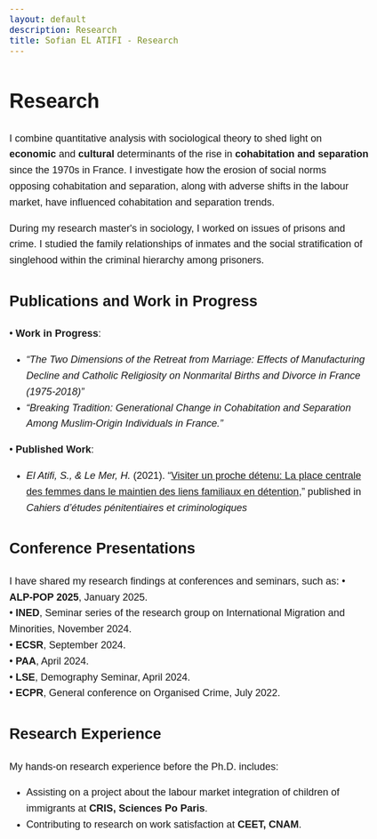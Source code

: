 ```yaml
---
layout: default
description: Research
title: Sofian EL ATIFI - Research
---
```


<style>
  body {
    line-height: 1.6;
    font-size: 18px; /* Or use `em` units for scalability */
    font-family: sans-serif;
  }

  .content {
    max-width: 60ch; /* 'ch' units relate to the width of the '0' character */
    margin: auto; /* Centers the content */
    padding: 20px;
    text-align: justify; /* Justifies text */
  }
</style>

# Research

I combine quantitative analysis with sociological theory to shed light on **economic** and **cultural** determinants of the rise in **cohabitation and separation** since the 1970s in France. I investigate how the erosion of social norms opposing cohabitation and separation, along with adverse shifts in the labour market, have influenced cohabitation and separation trends.

During my research master's in sociology, I worked on issues of prisons and crime. I studied the family relationships of inmates and the social stratification of singlehood within the criminal hierarchy among prisoners.

## Publications and Work in Progress

• **Work in Progress**:
  - *“The Two Dimensions of the Retreat from Marriage: Effects of Manufacturing Decline and Catholic Religiosity on Nonmarital Births and Divorce in France (1975-2018)”* 
  - *“Breaking Tradition: Generational Change in Cohabitation and Separation Among Muslim-Origin Individuals in France.”*

• **Published Work**:
  - *El Atifi, S., & Le Mer, H.* (2021). “[Visiter un proche détenu: La place centrale des femmes dans le maintien des liens familiaux en détention](https://www.justice.gouv.fr/sites/default/files/2023-05/Cahiers_etudes_penitentiaires_et_criminologiques_n55.pdf),” published in *Cahiers d’études pénitentiaires et criminologiques* 

## Conference Presentations

I have shared my research findings at conferences and seminars, such as:
• **ALP-POP 2025**, January 2025.  
• **INED**, Seminar series of the research group on International Migration and Minorities, November 2024.  
• **ECSR**, September 2024.  
• **PAA**, April 2024.  
• **LSE**, Demography Seminar, April 2024.  
• **ECPR**, General conference on Organised Crime, July 2022.  


## Research Experience

My hands-on research experience before the Ph.D. includes:
- Assisting on a project about the labour market integration of children of immigrants at **CRIS, Sciences Po Paris**.
- Contributing to research on work satisfaction at **CEET, CNAM**.
